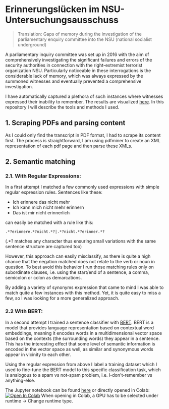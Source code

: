 # Erinnerungslücken im NSU-Untersuchungsausschuss
>Translation: Gaps of memory during the investigation of the parliamentary enquiry committee into the NSU (national socialist underground)


A parliamentary inquiry committee was set up in 2016 with the aim of comprehensively investigating the significant failures and errors of the security authorities in connection with the right-extremist terrorist organization NSU. Particularly noticeable in these interrogations is the considerable lack of memory, which was always expressed by the summoned witnesses and eventually prevented a comprehensive investigation.

I have automatically captured a plethora of such instances where witnesses expressed their inability to remember. The results are visualized [here](https://erinnerungsluecken-im-nsu-untersuchungsausschuss.de). In this repository I will describe the tools and methods I used.

## 1. Scraping PDFs and parsing content

As I could only find the transcript in PDF format, I had to scrape its content first. The process is straightforward, I am using pdfminer to create an XML representation of each pdf page and then parse these XMLs.

## 2. Semantic matching


### 2.1. With Regular Expressions:

In a first attempt I matched a few commonly used expressions with simple regular expression rules. Sentences like these: 

* Ich erinnere das nicht mehr
* Ich kann mich nicht mehr erinnern
* Das ist mir nicht erinnerlich

can easily be matched with a rule like this:

```
.*?erinnere.*?nicht.*?|.*?nicht.*?erinner.*?
```
(.*? matches any character thus ensuring small variations with the same sentence structure are captured too)


However, this approach can easily misclassify, as there is quite a high chance that the negation matched does not relate to the verb or noun in question. To best avoid this behavior I run those matching rules only on subordinate clauses, i.e. using the start/end of a sentence, a comma, semicolon or colon as demarcations.

By adding a variety of synonyms expression that came to mind I was able to match quite a few instances with this method. Yet, it is quite easy to miss a few, so I was looking for a more generalized approach.

### 2.2 With BERT:

In a second attempt I trained a sentence classifier with [BERT](https://github.com/google-research/bert). BERT is a model that provides language representation based on contextual word embeddings, meaning it encodes words in a multidimensional vector space based on the contexts (the surrounding words) they appear in a sentence. This has the interesting effect that some level of semantic information is encoded in the vector space as well, as similar and synonymous words appear in vicinity to each other.

Using the regular expression from above I label a training dataset which I used to fine-tune the BERT model to this specific classification task, which is analogous to a spam vs not-spam problem, i.e. I-don't-remember vs anything-else.

The Jupyter notebook can be found [here](https://github.com/jonasengelmann/erinnerungsluecken-im-nsu-untersuchungsausschuss/blob/master/Semantic_Matching.ipynb) or directly opened in Colab:
[![Open In Colab](https://colab.research.google.com/assets/colab-badge.svg)](https://colab.research.google.com/github/jonasengelmann/erinnerungsluecken-im-nsu-untersuchungsausschuss/blob/master/Semantic_Matching.ipynb) When opening in Colab, a GPU has to be selected under runtime -> Change runtime type.